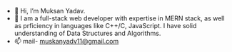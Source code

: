 - 👋 Hi, I’m Muksan Yadav.
- 🌱 I am a full-stack web developer with expertise in MERN stack, as well as prficiency in languages like C++/C, JavaScript. I have solid understanding of Data Structures and Algorithms.
- 📫 mail- muskanyadv11@gmail.com

<!---
Muskanyadavv/Muskanyadavv is a ✨ special ✨ repository because its `README.md` (this file) appears on your GitHub profile.
You can click the Preview link to take a look at your changes.
--->
